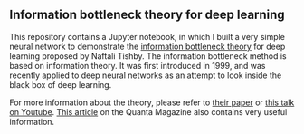 ## Information bottleneck theory for deep learning

This repository contains a Jupyter notebook, in which I built a very simple neural network to demonstrate the [information bottleneck theory](https://en.wikipedia.org/wiki/Information_bottleneck_method) for deep learning proposed by Naftali Tishby. The information bottleneck method is based on information theory. It was first introduced in 1999, and was recently applied to deep neural networks as an attempt to look inside the black box of deep learning.

For more information about the theory, please refer to [their paper](https://arxiv.org/pdf/1703.00810.pdf) or [this talk on Youtube](https://www.youtube.com/watch?v=bLqJHjXihK8). [This article](https://www.quantamagazine.org/new-theory-cracks-open-the-black-box-of-deep-learning-20170921/) on the Quanta Magazine also contains very useful information.
